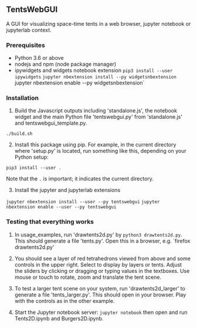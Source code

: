 ##  TentsWebGUI

A GUI for visualizing space-time tents in a web browser, jupyter notebook or jupyterlab context.

### Prerequisites

* Python 3.6 or above
* nodejs and npm (node package manager)
* ipywidgets and widgets notebook extension
`pip3 install --user ipywidgets`
`jupyter nbextension install --py widgetsnbextension`
jupyter nbextension enable --py widgetsnbextension`

### Installation

1. Build the Javascript outputs including 'standalone.js', the notebook widget and the main Python file 'tentswebgui.py' from 'standalone.js' and tentswebgui_template.py.

`./build.sh`

2. Install this package using pip.  For example, in the current directory where 'setup.py' is located, run something like this, depending on your Python setup:

`pip3 install --user .`

Note that the `.` is important; it indicates the current directory.

3. Install the jupyter and jupyterlab extensions

`jupyter nbextension install --user --py tentswebgui`
`jupyter nbextension enable --user --py tentswebgui`


### Testing that everything works

1. In usage_examples, run 'drawtents2d.py' by `python3 drawtents2d.py`.  This should generate a file 'tents.py'.  Open this in a browser, e.g. `firefox drawtents2d.py'

2. You should see a layer of red tetrahedrons viewed from above and some controls in the upper right.  Select to display by layers or tents.  Adjust the sliders by clicking or dragging or typing values in the textboxes.  Use mouse or touch to rotate, zoom and translate the tent scene.

3. To test a larger tent scene on your system, run 'drawtents2d_larger' to generate a file 'tents_larger.py'.   This should open in your browser.  Play with the controls as in the other example.

4. Start the Jupyter notebook server: `jupyter notebook` then open and run Tents2D.ipynb and Burgers2D.ipynb.
